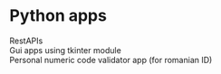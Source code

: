 # Python apps
RestAPIs\
Gui apps using tkinter module\
Personal numeric code validator app (for romanian ID)
